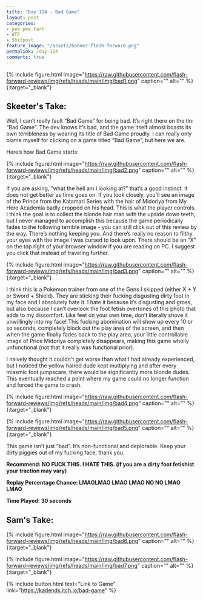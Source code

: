 ```yaml
---
title: "Day 114 - Bad Game"
layout: post
categories:
- pee pee fart
- WTF
- Shitpost
feature_image: "/assets/banner-flash-forward.png"
permalink: /day-114
comments: true
---
```


{% include figure.html image="https://raw.githubusercontent.com/flash-forward-reviews/img/refs/heads/main/img/bad1.png" caption="" alt="" %}{:target="_blank"}

## Skeeter's Take:

Well, I can’t really fault “Bad Game” for being bad. It’s right there on the tin: “Bad Game”. The dev knows it’s bad, and the game itself almost boasts its own terribleness by wearing its title of Bad Game proudly. I can really only blame myself for clicking on a game titled “Bad Game”, but here we are. 

Here’s how Bad Game starts: 

{% include figure.html image="https://raw.githubusercontent.com/flash-forward-reviews/img/refs/heads/main/img/bad2.png" caption="" alt="" %}{:target="_blank"}

If you are asking, “what the hell am I looking at?” that’s a good instinct. It does not get better as time goes on. If you look closely, you’ll see an image of the Prince from the Katamari Series with the hair of Midoriya from My Hero Academia badly cropped on his head. This is what the player controls. I think the goal is to collect the blonde hair man with the upside down teeth, but I never managed to accomplish this because the game periodically fades to the following terrible image - you can still click out of this review by the way. There’s nothing keeping you. And there’s really no reason to filthy your eyes with the image I was cursed to look upon. There should be an “X” on the top right of your browser window if you are reading on PC. I suggest you click that instead of traveling further. 

{% include figure.html image="https://raw.githubusercontent.com/flash-forward-reviews/img/refs/heads/main/img/bad3.png" caption="" alt="" %}{:target="_blank"}

I think this is a Pokemon trainer from one of the Gens I skipped (either X + Y or Sword + Shield). They are sticking their fucking disgusting dirty foot in my face and I absolutely hate it. I hate it because it’s disgusting and gross, but also because I can’t overlook the foot fetish overtones of this photo that adds to my discomfort. Like feet on your own time, don’t literally shove it unwillingly into my face! This fucking abomination will show up every 10 or so seconds, completely block out the play area of the screen, and then when the game finally fades back to the play area, your little controllable image of Price Midoriya completely disappears, making this game wholly unfunctional (not that it really was functional prior). 

I naively thought it couldn't get worse than what I had already experienced, but I noticed the yellow haired dude kept multiplying and after every miasmic foot jumpscare, there would be significantly more blonde dudes. This eventually reached a point where my game could no longer function and forced the game to crash.

{% include figure.html image="https://raw.githubusercontent.com/flash-forward-reviews/img/refs/heads/main/img/bad4.png" caption="" alt="" %}{:target="_blank"}

{% include figure.html image="https://raw.githubusercontent.com/flash-forward-reviews/img/refs/heads/main/img/bad5.png" caption="" alt="" %}{:target="_blank"}

This game isn’t just “bad”. It’s non-functional and deplorable. Keep your dirty piggies out of my fucking face, thank you. 

**Recommend: NO FUCK THIS. I HATE THIS. (if you are a dirty foot fetishist your traction may vary)**

**Replay Percentage Chance: LMAOLMAO LMAO LMAO NO NO LMAO LMAO**

**Time Played: 30 seconds**

## Sam's Take:

{% include figure.html image="https://raw.githubusercontent.com/flash-forward-reviews/img/refs/heads/main/img/bad6.png" caption="" alt="" %}{:target="_blank"}

{% include figure.html image="https://raw.githubusercontent.com/flash-forward-reviews/img/refs/heads/main/img/bad7.png" caption="" alt="" %}{:target="_blank"}

{% include button.html text="Link to Game" link="https://kadends.itch.io/bad-game" %}